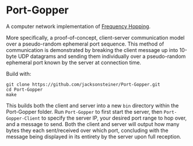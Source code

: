 # Port-Gopper

A computer network implementation of [Frequency Hopping](https://en.wikipedia.org/wiki/Frequency-hopping_spread_spectrum).

More specifically, a proof-of-concept, client-server communication model over a pseudo-random ephemeral port sequence. This method of communication is demonstrated by breaking the client message up into 10-byte UDP datagrams and sending them individually over a pseudo-random ephemeral port known by the server at connection time.

Build with:

    git clone https://github.com/jacksonsteiner/Port-Gopper.git
    cd Port-Gopper
    make

This builds both the client and server into a new `bin` directory within the Port-Gopper folder. Run `Port-Gopper` to first start the server, then `Port-Gopper-Client` to specify the server IP, your desired port range to hop over, and a message to send. Both the client and server will output how many bytes they each sent/received over which port, concluding with the message being displayed in its entirety by the server upon full reception.